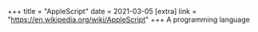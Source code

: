 +++
title = "AppleScript"
date = 2021-03-05
[extra]
link = "https://en.wikipedia.org/wiki/AppleScript"
+++
A programming language

